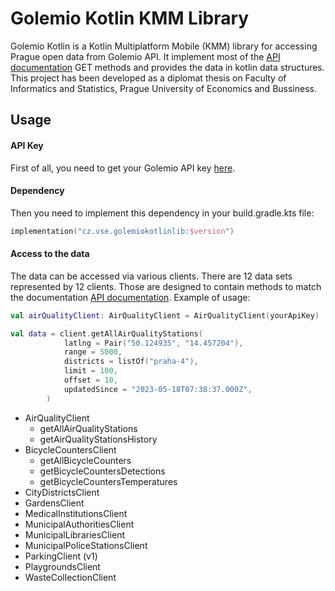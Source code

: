 # Golemio Kotlin KMM Library

Golemio Kotlin is a Kotlin Multiplatform Mobile (KMM) library for accessing Prague open data from Golemio API. It implement most of the [API documentation](https://api.golemio.cz/docs/public-openapi/) GET methods and provides the data in kotlin data structures.
This project has been developed as a diplomat thesis on Faculty of Informatics and Statistics, Prague University of Economics and Bussiness.

## Usage
#### API Key
First of all, you need to get your Golemio API key [here](https://api.golemio.cz/api-keys).
#### Dependency
Then you need to implement this dependency in your build.gradle.kts file:
```kotlin
implementation("cz.vse.golemiokotlinlib:$version")
```
#### Access to the data
The data can be accessed via various clients. There are 12 data sets represented by 12 clients. Those are designed to contain methods to match the documentation [API documentation](https://api.golemio.cz/docs/public-openapi/). Example of usage:

```kotlin
val airQualityClient: AirQualityClient = AirQualityClient(yourApiKey)

val data = client.getAllAirQualityStations(
            latlng = Pair("50.124935", "14.457204"),
            range = 5000,
            districts = listOf("praha-4"),
            limit = 100,
            offset = 10,
            updatedSince = "2023-05-18T07:38:37.000Z",
        )
```

* AirQualityClient
  - getAllAirQualityStations
  - getAirQualityStationsHistory
* BicycleCountersClient
  - getAllBicycleCounters
  - getBicycleCountersDetections
  - getBicycleCountersTemperatures
* CityDistrictsClient
* GardensClient
* MedicalInstitutionsClient
* MunicipalAuthoritiesClient
* MunicipalLibrariesClient
* MunicipalPoliceStationsClient
* ParkingClient (v1)
* PlaygroundsClient
* WasteCollectionClient


